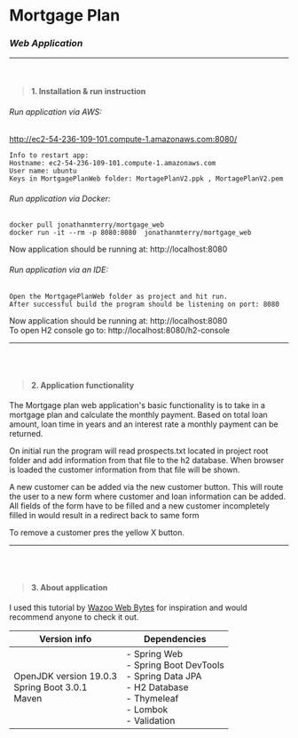 
# Mortgage Plan

### *Web Application*
***
<br>

>#### 1. Installation & run instruction
 
###### *Run application via AWS:*
http://ec2-54-236-109-101.compute-1.amazonaws.com:8080/ 
    
    Info to restart app:
    Hostname: ec2-54-236-109-101.compute-1.amazonaws.com 
    User name: ubuntu 
    Keys in MortgagePlanWeb folder: MortagePlanV2.ppk , MortagePlanV2.pem
###### *Run application via Docker:*
    docker pull jonathanmterry/mortgage_web
    docker run -it --rm -p 8080:8080  jonathanmterry/mortgage_web 

Now application should be running at: http://localhost:8080


###### *Run application via an IDE:*

    Open the MortgagePlanWeb folder as project and hit run.
    After successful build the program should be listening on port: 8080
Now application should be running at: http://localhost:8080 <br>
To open H2 console go to: http://localhost:8080/h2-console

***
<br><br>

>#### 2. Application functionality

The Mortgage plan web application's basic functionality is to  take in a mortgage plan and calculate
the monthly payment. Based on total loan amount, loan time in years and an interest rate  a monthly  payment can be returned.

On initial run the program will read prospects.txt located in project root folder and add information from that file to the h2 database.
When browser is loaded the customer information from that file will be shown.   

A new customer can be added via the new customer button. This will route the user to a new form where customer and loan information can 
be added. All fields of the form have to be filled and a new customer incompletely filled in would result in a redirect back to same form 

To remove a customer pres the yellow X button.
***
<br><br>
>#### 3. About application
I used this tutorial by [Wazoo Web Bytes](https://www.youtube.com/watch?v=Hvuij8SOW8Q)  for inspiration and would recommend anyone to check it out.

| Version info                                           | Dependencies                                                                                                                     |   
|--------------------------------------------------------|----------------------------------------------------------------------------------------------------------------------------------|
| OpenJDK version 19.0.3<br/>Spring Boot 3.0.1<br/>Maven | - Spring Web<br/> - Spring Boot DevTools<br/> - Spring Data JPA<br/> - H2 Database<br/>- Thymeleaf<br/>- Lombok<br/>- Validation |
